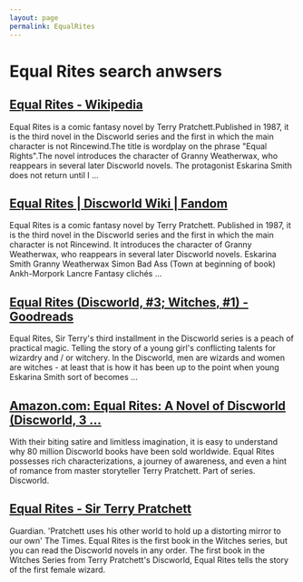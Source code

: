 ```yaml
---
layout: page
permalink: EqualRites
---
```


# Equal Rites search anwsers

## [Equal Rites - Wikipedia](https://en.wikipedia.org/wiki/Equal_Rites)

Equal Rites is a comic fantasy novel by Terry Pratchett.Published in 1987, it is the third novel in the Discworld series and the first in which the main character is not Rincewind.The title is wordplay on the phrase "Equal Rights".The novel introduces the character of Granny Weatherwax, who reappears in several later Discworld novels. The protagonist Eskarina Smith does not return until I ...

## [Equal Rites | Discworld Wiki | Fandom](https://discworld.fandom.com/wiki/Equal_Rites)

Equal Rites is a comic fantasy novel by Terry Pratchett. Published in 1987, it is the third novel in the Discworld series and the first in which the main character is not Rincewind. It introduces the character of Granny Weatherwax, who reappears in several later Discworld novels. Eskarina Smith Granny Weatherwax Simon Bad Ass (Town at beginning of book) Ankh-Morpork Lancre Fantasy clichés ...

## [Equal Rites (Discworld, #3; Witches, #1) - Goodreads](https://www.goodreads.com/book/show/34507.Equal_Rites)

Equal Rites, Sir Terry's third installment in the Discworld series is a peach of practical magic. Telling the story of a young girl's conflicting talents for wizardry and / or witchery. In the Discworld, men are wizards and women are witches - at least that is how it has been up to the point when young Eskarina Smith sort of becomes ...

## [Amazon.com: Equal Rites: A Novel of Discworld (Discworld, 3 ...](https://www.amazon.com/Equal-Rites-Discworld-Terry-Pratchett/dp/0062225693)

With their biting satire and limitless imagination, it is easy to understand why 80 million Discworld books have been sold worldwide. Equal Rites possesses rich characterizations, a journey of awareness, and even a hint of romance from master storyteller Terry Pratchett. Part of series. Discworld.

## [Equal Rites - Sir Terry Pratchett](https://www.terrypratchettbooks.com/books/equal-rites/)

Guardian. 'Pratchett uses his other world to hold up a distorting mirror to our own' The Times. Equal Rites is the first book in the Witches series, but you can read the Discworld novels in any order. The first book in the Witches Series from Terry Pratchett's Discworld, Equal Rites tells the story of the first female wizard.
